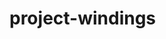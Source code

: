 # project-windings


  <!-- <url>
    <loc>https://wingdings-translator.netlify.app/about</loc>
    <lastmod>2025-08-23</lastmod>
    <changefreq>monthly</changefreq>
    <priority>0.8</priority>
  </url> -->
  
  <!-- <url>
    <loc>https://wingdings-translator.netlify.app/contact</loc>
    <lastmod>2025-08-23</lastmod>
    <changefreq>monthly</changefreq>
    <priority>0.7</priority>
  </url> -->
  
  <!-- <url>
    <loc>https://wingdings-translator.netlify.app/privacy</loc>
    <lastmod>2025-08-23</lastmod>
    <changefreq>yearly</changefreq>
    <priority>0.6</priority>
  </url> -->
  
  <!-- <url>
    <loc>https://wingdings-translator.netlify.app/terms</loc>
    <lastmod>2025-08-23</lastmod>
    <changefreq>yearly</changefreq>
    <priority>0.6</priority>
  </url> -->
  
  <!-- <url>
    <loc>https://wingdings-translator.netlify.app/author</loc>
    <lastmod>2025-08-23</lastmod>
    <changefreq>monthly</changefreq>
    <priority>0.5</priority>
  </url> -->
  
  <!-- <url>
    <loc>https://wingdings-translator.netlify.app/blog</loc>
    <lastmod>2025-08-23</lastmod>
    <changefreq>weekly</changefreq>
    <priority>0.9</priority>
  </url> -->
  
  <!-- devank add: Add new blog posts and pages here following the same pattern -->
  <!-- Example blog post entry:
  <url>
    <loc>https://wingdings-translator.netlify.app/blog/how-to-use-wingdings</loc>
    <lastmod>2025-08-23</lastmod>
    <changefreq>monthly</changefreq>
    <priority>0.7</priority>
  </url>
  -->
  